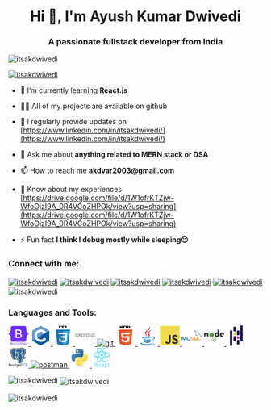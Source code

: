 <h1 align="center">Hi 👋, I'm Ayush Kumar Dwivedi</h1>
<h3 align="center">A passionate fullstack developer from India</h3>

<p align="left"> <img src="https://komarev.com/ghpvc/?username=itsakdwivedi&label=Profile%20views&color=0e75b6&style=flat" alt="itsakdwivedi" /> </p>

<p align="left"> <a href="https://github.com/ryo-ma/github-profile-trophy"><img src="https://github-profile-trophy.vercel.app/?username=itsakdwivedi" alt="itsakdwivedi" /></a> </p>

- 🌱 I’m currently learning **React.js**

- 👨‍💻 All of my projects are available on github

- 📝 I regularly provide updates on [https://www.linkedin.com/in/itsakdwivedi/](https://www.linkedin.com/in/itsakdwivedi/)

- 💬 Ask me about **anything related to MERN stack or DSA**

- 📫 How to reach me **akdvar2003@gmail.com**

- 📄 Know about my experiences [https://drive.google.com/file/d/1W1ofrKTZjw-WfoOjzI9A_0R4VCoZHPOk/view?usp=sharing](https://drive.google.com/file/d/1W1ofrKTZjw-WfoOjzI9A_0R4VCoZHPOk/view?usp=sharing)

- ⚡ Fun fact **I think I debug mostly while sleeping😉**

<h3 align="left">Connect with me:</h3>
<p align="left">
<a href="https://linkedin.com/in/itsakdwivedi" target="blank"><img align="center" src="https://raw.githubusercontent.com/rahuldkjain/github-profile-readme-generator/master/src/images/icons/Social/linked-in-alt.svg" alt="itsakdwivedi" height="30" width="40" /></a>
<a href="https://fb.com/itsakdwivedi" target="blank"><img align="center" src="https://raw.githubusercontent.com/rahuldkjain/github-profile-readme-generator/master/src/images/icons/Social/facebook.svg" alt="itsakdwivedi" height="30" width="40" /></a>
<a href="https://instagram.com/itsakdwivedi" target="blank"><img align="center" src="https://raw.githubusercontent.com/rahuldkjain/github-profile-readme-generator/master/src/images/icons/Social/instagram.svg" alt="itsakdwivedi" height="30" width="40" /></a>
<a href="https://www.hackerrank.com/itsakdwivedi" target="blank"><img align="center" src="https://raw.githubusercontent.com/rahuldkjain/github-profile-readme-generator/master/src/images/icons/Social/hackerrank.svg" alt="itsakdwivedi" height="30" width="40" /></a>
<a href="https://www.leetcode.com/itsakdwivedi" target="blank"><img align="center" src="https://raw.githubusercontent.com/rahuldkjain/github-profile-readme-generator/master/src/images/icons/Social/leet-code.svg" alt="itsakdwivedi" height="30" width="40" /></a>
<a href="https://auth.geeksforgeeks.org/user/itsakdwivedi" target="blank"><img align="center" src="https://raw.githubusercontent.com/rahuldkjain/github-profile-readme-generator/master/src/images/icons/Social/geeks-for-geeks.svg" alt="itsakdwivedi" height="30" width="40" /></a>
</p>

<h3 align="left">Languages and Tools:</h3>
<p align="left"> <a href="https://getbootstrap.com" target="_blank" rel="noreferrer"> <img src="https://raw.githubusercontent.com/devicons/devicon/master/icons/bootstrap/bootstrap-plain-wordmark.svg" alt="bootstrap" width="40" height="40"/> </a> <a href="https://www.cprogramming.com/" target="_blank" rel="noreferrer"> <img src="https://raw.githubusercontent.com/devicons/devicon/master/icons/c/c-original.svg" alt="c" width="40" height="40"/> </a> <a href="https://www.w3schools.com/css/" target="_blank" rel="noreferrer"> <img src="https://raw.githubusercontent.com/devicons/devicon/master/icons/css3/css3-original-wordmark.svg" alt="css3" width="40" height="40"/> </a> <a href="https://expressjs.com" target="_blank" rel="noreferrer"> <img src="https://raw.githubusercontent.com/devicons/devicon/master/icons/express/express-original-wordmark.svg" alt="express" width="40" height="40"/> </a> <a href="https://git-scm.com/" target="_blank" rel="noreferrer"> <img src="https://www.vectorlogo.zone/logos/git-scm/git-scm-icon.svg" alt="git" width="40" height="40"/> </a> <a href="https://www.w3.org/html/" target="_blank" rel="noreferrer"> <img src="https://raw.githubusercontent.com/devicons/devicon/master/icons/html5/html5-original-wordmark.svg" alt="html5" width="40" height="40"/> </a> <a href="https://www.java.com" target="_blank" rel="noreferrer"> <img src="https://raw.githubusercontent.com/devicons/devicon/master/icons/java/java-original.svg" alt="java" width="40" height="40"/> </a> <a href="https://developer.mozilla.org/en-US/docs/Web/JavaScript" target="_blank" rel="noreferrer"> <img src="https://raw.githubusercontent.com/devicons/devicon/master/icons/javascript/javascript-original.svg" alt="javascript" width="40" height="40"/> </a> <a href="https://www.mysql.com/" target="_blank" rel="noreferrer"> <img src="https://raw.githubusercontent.com/devicons/devicon/master/icons/mysql/mysql-original-wordmark.svg" alt="mysql" width="40" height="40"/> </a> <a href="https://nodejs.org" target="_blank" rel="noreferrer"> <img src="https://raw.githubusercontent.com/devicons/devicon/master/icons/nodejs/nodejs-original-wordmark.svg" alt="nodejs" width="40" height="40"/> </a> <a href="https://pandas.pydata.org/" target="_blank" rel="noreferrer"> <img src="https://raw.githubusercontent.com/devicons/devicon/2ae2a900d2f041da66e950e4d48052658d850630/icons/pandas/pandas-original.svg" alt="pandas" width="40" height="40"/> </a> <a href="https://www.postgresql.org" target="_blank" rel="noreferrer"> <img src="https://raw.githubusercontent.com/devicons/devicon/master/icons/postgresql/postgresql-original-wordmark.svg" alt="postgresql" width="40" height="40"/> </a> <a href="https://postman.com" target="_blank" rel="noreferrer"> <img src="https://www.vectorlogo.zone/logos/getpostman/getpostman-icon.svg" alt="postman" width="40" height="40"/> </a> <a href="https://www.python.org" target="_blank" rel="noreferrer"> <img src="https://raw.githubusercontent.com/devicons/devicon/master/icons/python/python-original.svg" alt="python" width="40" height="40"/> </a> <a href="https://reactjs.org/" target="_blank" rel="noreferrer"> <img src="https://raw.githubusercontent.com/devicons/devicon/master/icons/react/react-original-wordmark.svg" alt="react" width="40" height="40"/> </a> </p>

<p><img align="left" src="https://github-readme-stats.vercel.app/api/top-langs?username=itsakdwivedi&show_icons=true&locale=en&layout=compact" alt="itsakdwivedi" /></p>

<p>&nbsp;<img align="center" src="https://github-readme-stats.vercel.app/api?username=itsakdwivedi&show_icons=true&locale=en" alt="itsakdwivedi" /></p>

<p><img align="center" src="https://github-readme-streak-stats.herokuapp.com/?user=itsakdwivedi&" alt="itsakdwivedi" /></p>
